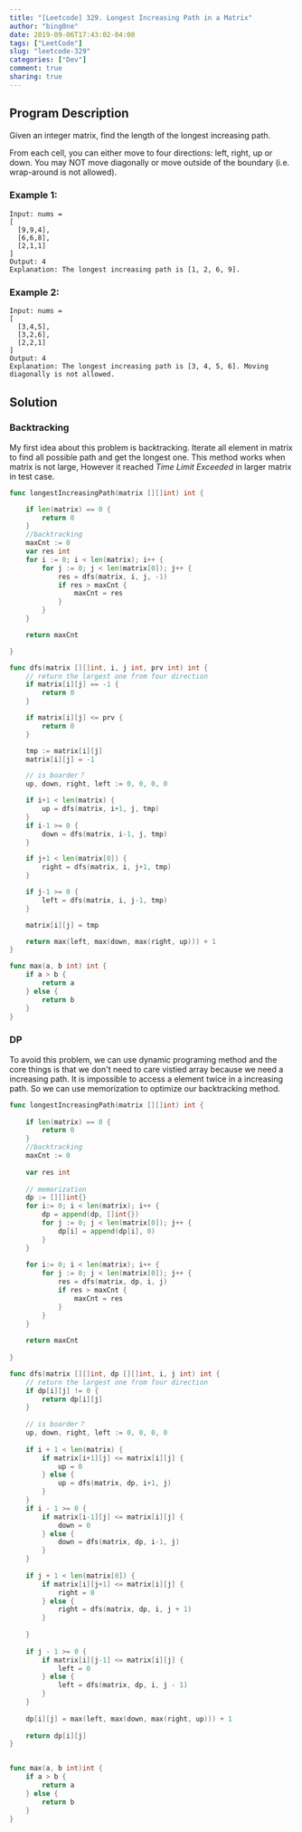 ```yaml
---
title: "[Leetcode] 329. Longest Increasing Path in a Matrix"
author: "bing0ne"
date: 2019-09-06T17:43:02-04:00
tags: ["LeetCode"]
slug: "leetcode-329"
categories: ["Dev"]
comment: true
sharing: true
---
```


## Program Description 

Given an integer matrix, find the length of the longest increasing path.

From each cell, you can either move to four directions: left, right, up or down. You may NOT move diagonally or move outside of the boundary (i.e. wrap-around is not allowed).
<!--more-->

### Example 1:

```
Input: nums = 
[
  [9,9,4],
  [6,6,8],
  [2,1,1]
] 
Output: 4 
Explanation: The longest increasing path is [1, 2, 6, 9].
```

### Example 2: 

```
Input: nums = 
[
  [3,4,5],
  [3,2,6],
  [2,2,1]
] 
Output: 4 
Explanation: The longest increasing path is [3, 4, 5, 6]. Moving diagonally is not allowed.
```


## Solution 

### Backtracking 

My first idea about this problem is backtracking. Iterate all element in matrix to find all possible path and get the longest one. This method works when matrix is not large, However it reached *Time Limit Exceeded* in larger matrix in test case. 

```go
func longestIncreasingPath(matrix [][]int) int {

	if len(matrix) == 0 {
		return 0
	}
	//backtracking
	maxCnt := 0
	var res int
	for i := 0; i < len(matrix); i++ {
		for j := 0; j < len(matrix[0]); j++ {
			res = dfs(matrix, i, j, -1)
			if res > maxCnt {
				maxCnt = res
			}
		}
	}

	return maxCnt

}

func dfs(matrix [][]int, i, j int, prv int) int {
	// return the largest one from four direction
	if matrix[i][j] == -1 {
		return 0
	}

	if matrix[i][j] <= prv {
		return 0
	}

	tmp := matrix[i][j]
	matrix[i][j] = -1

	// is boarder？
	up, down, right, left := 0, 0, 0, 0

	if i+1 < len(matrix) {
		up = dfs(matrix, i+1, j, tmp)
	}
	if i-1 >= 0 {
		down = dfs(matrix, i-1, j, tmp)
	}

	if j+1 < len(matrix[0]) {
		right = dfs(matrix, i, j+1, tmp)
	}

	if j-1 >= 0 {
		left = dfs(matrix, i, j-1, tmp)
	}

	matrix[i][j] = tmp

	return max(left, max(down, max(right, up))) + 1
}

func max(a, b int) int {
	if a > b {
		return a
	} else {
		return b
	}
}
```


### DP 

To avoid this problem, we can use dynamic programing method and the core things is that we don't need to care vistied array because we need a increasing path. It is impossible to access a element twice in a increasing path. So we can use memorization to optimize our backtracking method.


```go
func longestIncreasingPath(matrix [][]int) int {
    
    if len(matrix) == 0 {
        return 0
    }
    //backtracking
    maxCnt := 0
    
    var res int
    
    // memorization 
    dp := [][]int{}
    for i:= 0; i < len(matrix); i++ {
        dp = append(dp, []int{})
        for j := 0; j < len(matrix[0]); j++ {
            dp[i] = append(dp[i], 0)
        }
    }
    
    for i:= 0; i < len(matrix); i++ {
        for j := 0; j < len(matrix[0]); j++ {
            res = dfs(matrix, dp, i, j)
            if res > maxCnt {
                maxCnt = res
            }
        }
    }
    
    return maxCnt
    
}

func dfs(matrix [][]int, dp [][]int, i, j int) int {
    // return the largest one from four direction
    if dp[i][j] != 0 {
        return dp[i][j]
    }
    
    // is boarder？
    up, down, right, left := 0, 0, 0, 0
    
    if i + 1 < len(matrix) {
        if matrix[i+1][j] <= matrix[i][j] {
            up = 0
        } else {
            up = dfs(matrix, dp, i+1, j)
        }
    }
    if i - 1 >= 0 {
        if matrix[i-1][j] <= matrix[i][j] {
            down = 0
        } else {
            down = dfs(matrix, dp, i-1, j)
        }
    }
    
    if j + 1 < len(matrix[0]) {
        if matrix[i][j+1] <= matrix[i][j] {
            right = 0
        } else {
            right = dfs(matrix, dp, i, j + 1)
        }
        
    }
    
    if j - 1 >= 0 {
        if matrix[i][j-1] <= matrix[i][j] {
            left = 0
        } else {
            left = dfs(matrix, dp, i, j - 1)
        }
    }
    
    dp[i][j] = max(left, max(down, max(right, up))) + 1 
    
    return dp[i][j]
}


func max(a, b int)int {
    if a > b {
        return a
    } else {
        return b
    }
}
```
